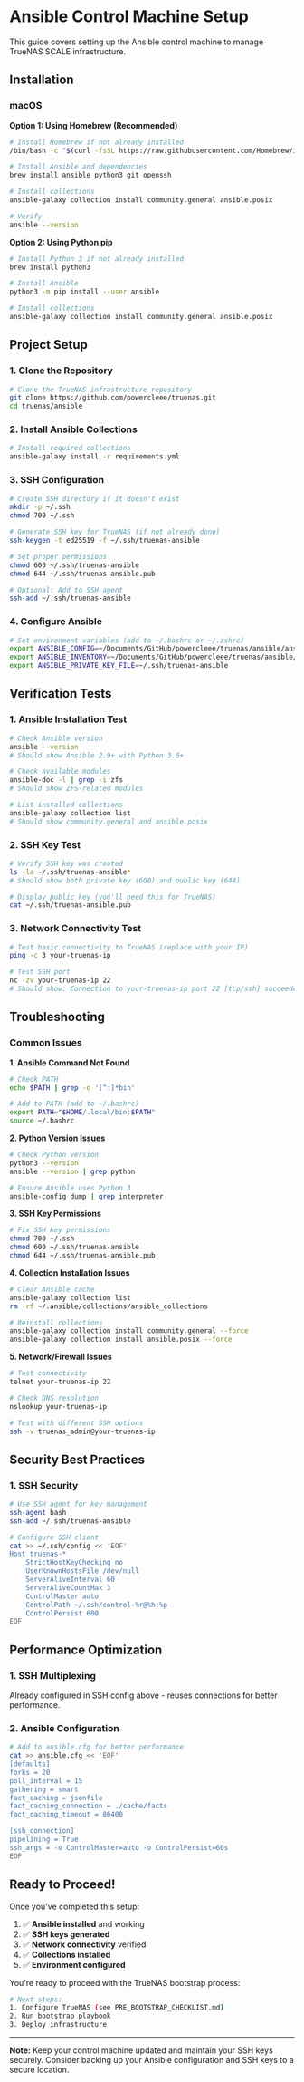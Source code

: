 # Ansible Control Machine Setup

This guide covers setting up the Ansible control machine to manage TrueNAS SCALE infrastructure.

## Installation

### macOS

**Option 1: Using Homebrew (Recommended)**
```bash
# Install Homebrew if not already installed
/bin/bash -c "$(curl -fsSL https://raw.githubusercontent.com/Homebrew/install/HEAD/install.sh)"

# Install Ansible and dependencies
brew install ansible python3 git openssh

# Install collections
ansible-galaxy collection install community.general ansible.posix

# Verify
ansible --version
```

**Option 2: Using Python pip**
```bash
# Install Python 3 if not already installed
brew install python3

# Install Ansible
python3 -m pip install --user ansible

# Install collections
ansible-galaxy collection install community.general ansible.posix
```

## Project Setup

### 1. Clone the Repository

```bash
# Clone the TrueNAS infrastructure repository
git clone https://github.com/powercleee/truenas.git
cd truenas/ansible
```

### 2. Install Ansible Collections

```bash
# Install required collections
ansible-galaxy install -r requirements.yml
```

### 3. SSH Configuration

```bash
# Create SSH directory if it doesn't exist
mkdir -p ~/.ssh
chmod 700 ~/.ssh

# Generate SSH key for TrueNAS (if not already done)
ssh-keygen -t ed25519 -f ~/.ssh/truenas-ansible

# Set proper permissions
chmod 600 ~/.ssh/truenas-ansible
chmod 644 ~/.ssh/truenas-ansible.pub

# Optional: Add to SSH agent
ssh-add ~/.ssh/truenas-ansible
```

### 4. Configure Ansible

```bash
# Set environment variables (add to ~/.bashrc or ~/.zshrc)
export ANSIBLE_CONFIG=~/Documents/GitHub/powercleee/truenas/ansible/ansible.cfg
export ANSIBLE_INVENTORY=~/Documents/GitHub/powercleee/truenas/ansible/inventories/hosts.yml
export ANSIBLE_PRIVATE_KEY_FILE=~/.ssh/truenas-ansible
```

## Verification Tests

### 1. Ansible Installation Test

```bash
# Check Ansible version
ansible --version
# Should show Ansible 2.9+ with Python 3.6+

# Check available modules
ansible-doc -l | grep -i zfs
# Should show ZFS-related modules

# List installed collections
ansible-galaxy collection list
# Should show community.general and ansible.posix
```

### 2. SSH Key Test

```bash
# Verify SSH key was created
ls -la ~/.ssh/truenas-ansible*
# Should show both private key (600) and public key (644)

# Display public key (you'll need this for TrueNAS)
cat ~/.ssh/truenas-ansible.pub
```

### 3. Network Connectivity Test

```bash
# Test basic connectivity to TrueNAS (replace with your IP)
ping -c 3 your-truenas-ip

# Test SSH port
nc -zv your-truenas-ip 22
# Should show: Connection to your-truenas-ip port 22 [tcp/ssh] succeeded!
```

## Troubleshooting

### Common Issues

**1. Ansible Command Not Found**
```bash
# Check PATH
echo $PATH | grep -o '[^:]*bin'

# Add to PATH (add to ~/.bashrc)
export PATH="$HOME/.local/bin:$PATH"
source ~/.bashrc
```

**2. Python Version Issues**
```bash
# Check Python version
python3 --version
ansible --version | grep python

# Ensure Ansible uses Python 3
ansible-config dump | grep interpreter
```

**3. SSH Key Permissions**
```bash
# Fix SSH key permissions
chmod 700 ~/.ssh
chmod 600 ~/.ssh/truenas-ansible
chmod 644 ~/.ssh/truenas-ansible.pub
```

**4. Collection Installation Issues**
```bash
# Clear Ansible cache
ansible-galaxy collection list
rm -rf ~/.ansible/collections/ansible_collections

# Reinstall collections
ansible-galaxy collection install community.general --force
ansible-galaxy collection install ansible.posix --force
```

**5. Network/Firewall Issues**
```bash
# Test connectivity
telnet your-truenas-ip 22

# Check DNS resolution
nslookup your-truenas-ip

# Test with different SSH options
ssh -v truenas_admin@your-truenas-ip
```

## Security Best Practices

### 1. SSH Security

```bash
# Use SSH agent for key management
ssh-agent bash
ssh-add ~/.ssh/truenas-ansible

# Configure SSH client
cat >> ~/.ssh/config << 'EOF'
Host truenas-*
    StrictHostKeyChecking no
    UserKnownHostsFile /dev/null
    ServerAliveInterval 60
    ServerAliveCountMax 3
    ControlMaster auto
    ControlPath ~/.ssh/control-%r@%h:%p
    ControlPersist 600
EOF
```

## Performance Optimization

### 1. SSH Multiplexing

Already configured in SSH config above - reuses connections for better performance.

### 2. Ansible Configuration

```bash
# Add to ansible.cfg for better performance
cat >> ansible.cfg << 'EOF'
[defaults]
forks = 20
poll_interval = 15
gathering = smart
fact_caching = jsonfile
fact_caching_connection = ./cache/facts
fact_caching_timeout = 86400

[ssh_connection]
pipelining = True
ssh_args = -o ControlMaster=auto -o ControlPersist=60s
EOF
```

## Ready to Proceed!

Once you've completed this setup:

1. ✅ **Ansible installed** and working
2. ✅ **SSH keys generated**
3. ✅ **Network connectivity** verified
4. ✅ **Collections installed**
5. ✅ **Environment configured**

You're ready to proceed with the TrueNAS bootstrap process:

```bash
# Next steps:
1. Configure TrueNAS (see PRE_BOOTSTRAP_CHECKLIST.md)
2. Run bootstrap playbook
3. Deploy infrastructure
```

---

**Note:** Keep your control machine updated and maintain your SSH keys securely. Consider backing up your Ansible configuration and SSH keys to a secure location.
